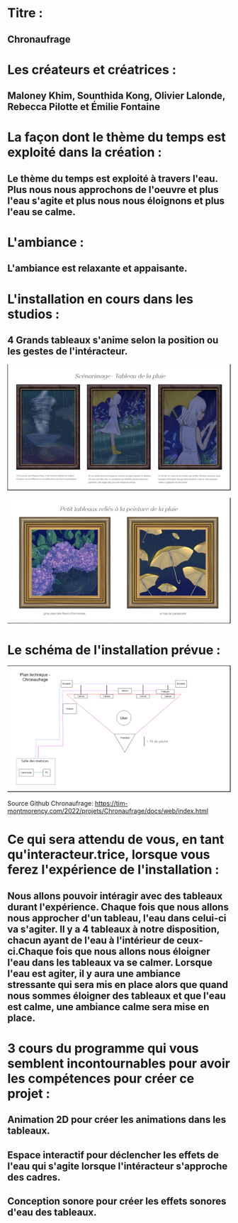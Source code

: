 # Titre : 
## Chronaufrage

# Les créateurs et créatrices : 
## Maloney Khim, Sounthida Kong, Olivier Lalonde, Rebecca Pilotte et Émilie Fontaine

# La façon dont le thème du temps est exploité dans la création :
## Le thème du temps est exploité à travers l'eau. Plus nous nous approchons de l'oeuvre et plus l'eau s'agite et plus nous nous éloignons et plus l'eau se calme.

# L'ambiance :
## L'ambiance est relaxante et appaisante.

# L'installation en cours dans les studios :
## 4 Grands tableaux s'anime selon la position ou les gestes de l'intéracteur.

![chronaufrage_installation](../Medias/Photos/installation_chronaufrage.PNG)

![chronaufrage_installation](../Medias/Photos/installation_chronaufrage_1.PNG)

# Le schéma de l'installation prévue :

![chronaufrage_plantation](../Medias/Photos/plantation_chronaufrage.PNG)

Source Github Chronaufrage: https://tim-montmorency.com/2022/projets/Chronaufrage/docs/web/index.html

# Ce qui sera attendu de vous, en tant qu'interacteur.trice, lorsque vous ferez l'expérience de l'installation :
## Nous allons pouvoir intéragir avec des tableaux durant l'expérience. Chaque fois que nous allons nous approcher d'un tableau, l'eau dans celui-ci va s'agiter. Il y a 4 tableaux à notre disposition, chacun ayant de l'eau à l'intérieur de ceux-ci.Chaque fois que nous allons nous éloigner l'eau dans les tableaux va se calmer. Lorsque l'eau est agiter, il y aura une ambiance stressante qui sera mis en place alors que quand nous sommes éloigner des tableaux et que l'eau est calme, une ambiance calme sera mise en place.

# 3 cours du programme qui vous semblent incontournables pour avoir les compétences pour créer ce projet :
## Animation 2D pour créer les animations dans les tableaux.
## Espace interactif pour déclencher les effets de l'eau qui s'agite lorsque l'intéracteur s'approche des cadres.
## Conception sonore pour créer les effets sonores d'eau des tableaux.
